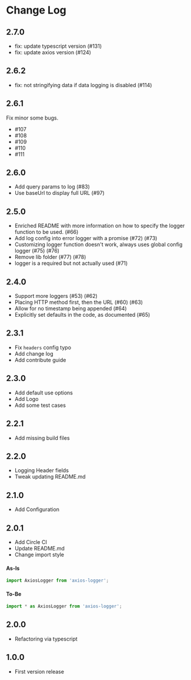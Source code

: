 # Change Log

## 2.7.0

-   fix: update typescript version (#131)
-   fix: update axios version (#124)

## 2.6.2

-   fix: not stringifying data if data logging is disabled (#114)

## 2.6.1

Fix minor some bugs.

-   #107
-   #108
-   #109
-   #110
-   #111

## 2.6.0

-   Add query params to log (#83)
-   Use baseUrl to display full URL (#97)

## 2.5.0

-   Enriched README with more information on how to specify the logger function to be used. (#66)
-   Add log config into error logger with a promise (#72) (#73)
-   Customizing logger function doesn't work, always uses global config logger (#75) (#76)
-   Remove lib folder (#77) (#78)
-   logger is a required but not actually used (#71)

## 2.4.0

-   Support more loggers (#53) (#62)
-   Placing HTTP method first, then the URL (#60) (#63)
-   Allow for no timestamp being appended (#64)
-   Explicitly set defaults in the code, as documented (#65)

## 2.3.1

-   Fix `headers` config typo
-   Add change log
-   Add contribute guide

## 2.3.0

-   Add default use options
-   Add Logo
-   Add some test cases

## 2.2.1

-   Add missing build files

## 2.2.0

-   Logging Header fields
-   Tweak updating README.md

## 2.1.0

-   Add Configuration

## 2.0.1

-   Add Circle CI
-   Update README.md
-   Change import style

#### As-Is

```js
import AxiosLogger from 'axios-logger';
```

#### To-Be

```js
import * as AxiosLogger from 'axios-logger';
```

## 2.0.0

-   Refactoring via typescript

## 1.0.0

-   First version release
